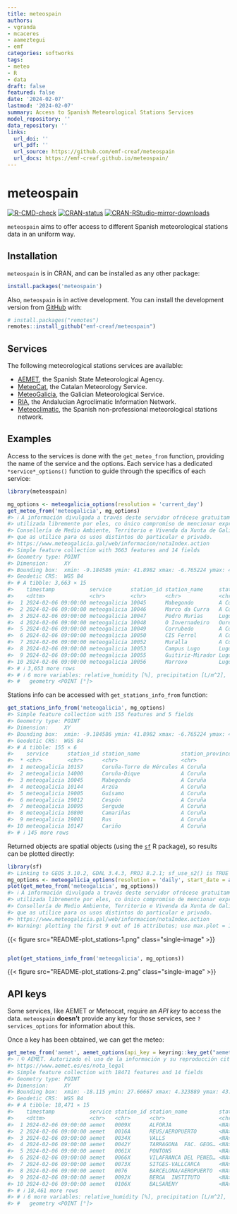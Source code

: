 ```yaml
---
title: meteospain
authors:
- vgranda
- mcaceres
- aameztegui
- emf
categories: softworks
tags:
- meteo
- R
- data
draft: false
featured: false
date: '2024-02-07'
lastmod: '2024-02-07'
summary: Access to Spanish Meteorological Stations Services
model_repository: ''
data_repository: ''
links:
  url_doi: ''
  url_pdf: ''
  url_source: https://github.com/emf-creaf/meteospain
  url_docs: https://emf-creaf.github.io/meteospain/
---
```

# meteospain

[![R-CMD-check](https://github.com/emf-creaf/meteospain/actions/workflows/R-CMD-check.yaml/badge.svg?branch=main)](https://github.com/emf-creaf/meteospain/actions/workflows/R-CMD-check.yaml)
[![CRAN-status](https://www.r-pkg.org/badges/version/meteospain)](https://CRAN.R-project.org/package=meteospain)
[![CRAN-RStudio-mirror-downloads](https://cranlogs.r-pkg.org/badges/last-month/meteospain?color=blue)](https://r-pkg.org/pkg/meteospain)

`meteospain` aims to offer access to different Spanish meteorological
stations data in an uniform way.

## Installation

`meteospain` is in CRAN, and can be installed as any other package:

``` r
install.packages('meteospain')
```

Also, `meteospain` is in active development. You can install the
development version from [GitHub](https://github.com/) with:

``` r
# install.packages("remotes")
remotes::install_github("emf-creaf/meteospain")
```

## Services

The following meteorological stations services are available:

- [AEMET](https://www.aemet.es/en/portada), the Spanish State
  Meteorological Agency.
- [MeteoCat](https://meteo.cat), the Catalan Meteorology Service.
- [MeteoGalicia](https://www.meteogalicia.gal/web/inicio.action), the
  Galician Meteorological Service.
- [RIA](https://www.juntadeandalucia.es/agriculturaypesca/ifapa/riaweb/web/),
  the Andalucian Agroclimatic Information Network.
- [Meteoclimatic](https://www.meteoclimatic.net/), the Spanish
  non-professional meteorological stations network.

## Examples

Access to the services is done with the `get_meteo_from` function,
providing the name of the service and the options. Each service has a
dedicated `*service*_options()` function to guide through the specifics
of each service:

``` r
library(meteospain)

mg_options <- meteogalicia_options(resolution = 'current_day')
get_meteo_from('meteogalicia', mg_options)
#> ℹ A información divulgada a través deste servidor ofrécese gratuitamente aos cidadáns para que poida ser
#> utilizada libremente por eles, co único compromiso de mencionar expresamente a MeteoGalicia e á
#> Consellería de Medio Ambiente, Territorio e Vivenda da Xunta de Galicia como fonte da mesma cada vez
#> que as utilice para os usos distintos do particular e privado.
#> https://www.meteogalicia.gal/web/informacion/notaIndex.action
#> Simple feature collection with 3663 features and 14 fields
#> Geometry type: POINT
#> Dimension:     XY
#> Bounding box:  xmin: -9.184586 ymin: 41.8982 xmax: -6.765224 ymax: 43.70426
#> Geodetic CRS:  WGS 84
#> # A tibble: 3,663 × 15
#>    timestamp           service      station_id station_name     station_province altitude temperature min_temperature max_temperature
#>    <dttm>              <chr>        <chr>      <chr>            <chr>                 [m]        [°C]            [°C]            [°C]
#>  1 2024-02-06 09:00:00 meteogalicia 10045      Mabegondo        A Coruña               94        4.44            3.84            5.9 
#>  2 2024-02-06 09:00:00 meteogalicia 10046      Marco da Curra   A Coruña              651        7.12            6.8             7.67
#>  3 2024-02-06 09:00:00 meteogalicia 10047      Pedro Murias     Lugo                   51       10.0             9.62           10.5 
#>  4 2024-02-06 09:00:00 meteogalicia 10048      O Invernadeiro   Ourense              1026        3.28            2.41            5.1 
#>  5 2024-02-06 09:00:00 meteogalicia 10049      Corrubedo        A Coruña               30        9.01            8.8             9.17
#>  6 2024-02-06 09:00:00 meteogalicia 10050      CIS Ferrol       A Coruña               37        7.58            7.52            7.66
#>  7 2024-02-06 09:00:00 meteogalicia 10052      Muralla          A Coruña              661        7.56            7.34            7.95
#>  8 2024-02-06 09:00:00 meteogalicia 10053      Campus Lugo      Lugo                  400        6.18            6.12            6.24
#>  9 2024-02-06 09:00:00 meteogalicia 10055      Guitiriz-Mirador Lugo                  684        7.02            6.18            7.61
#> 10 2024-02-06 09:00:00 meteogalicia 10056      Marroxo          Lugo                  645        7.67            6.95            8.79
#> # ℹ 3,653 more rows
#> # ℹ 6 more variables: relative_humidity [%], precipitation [L/m^2], wind_direction [°], wind_speed [m/s], insolation [h],
#> #   geometry <POINT [°]>
```

Stations info can be accessed with `get_stations_info_from` function:

``` r
get_stations_info_from('meteogalicia', mg_options)
#> Simple feature collection with 155 features and 5 fields
#> Geometry type: POINT
#> Dimension:     XY
#> Bounding box:  xmin: -9.184586 ymin: 41.8982 xmax: -6.765224 ymax: 43.7383
#> Geodetic CRS:  WGS 84
#> # A tibble: 155 × 6
#>    service      station_id station_name             station_province altitude             geometry
#>  * <chr>        <chr>      <chr>                    <chr>                 [m]          <POINT [°]>
#>  1 meteogalicia 10157      Coruña-Torre de Hércules A Coruña               21 (-8.409202 43.38276)
#>  2 meteogalicia 14000      Coruña-Dique             A Coruña                5 (-8.374706 43.36506)
#>  3 meteogalicia 10045      Mabegondo                A Coruña               94 (-8.262225 43.24137)
#>  4 meteogalicia 10144      Arzúa                    A Coruña              362  (-8.17469 42.93196)
#>  5 meteogalicia 19005      Guísamo                  A Coruña              175 (-8.276487 43.30799)
#>  6 meteogalicia 19012      Cespón                   A Coruña               59 (-8.854571 42.67466)
#>  7 meteogalicia 10095      Sergude                  A Coruña              231 (-8.461246 42.82283)
#>  8 meteogalicia 10800      Camariñas                A Coruña                5 (-9.178318 43.12445)
#>  9 meteogalicia 19001      Rus                      A Coruña              134 (-8.685357 43.15616)
#> 10 meteogalicia 10147      Cariño                   A Coruña               20   (-7.88011 43.7383)
#> # ℹ 145 more rows
```

Returned objects are spatial objects (using the
[`sf`](https://r-spatial.github.io/sf/) R package), so results can be
plotted directly:

``` r
library(sf)
#> Linking to GEOS 3.10.2, GDAL 3.4.3, PROJ 8.2.1; sf_use_s2() is TRUE
mg_options <- meteogalicia_options(resolution = 'daily', start_date = as.Date('2021-04-25'))
plot(get_meteo_from('meteogalicia', mg_options))
#> ℹ A información divulgada a través deste servidor ofrécese gratuitamente aos cidadáns para que poida ser
#> utilizada libremente por eles, co único compromiso de mencionar expresamente a MeteoGalicia e á
#> Consellería de Medio Ambiente, Territorio e Vivenda da Xunta de Galicia como fonte da mesma cada vez
#> que as utilice para os usos distintos do particular e privado.
#> https://www.meteogalicia.gal/web/informacion/notaIndex.action
#> Warning: plotting the first 9 out of 16 attributes; use max.plot = 16 to plot all
```

{{< figure src="README-plot_stations-1.png" class="single-image" >}}

``` r

plot(get_stations_info_from('meteogalicia', mg_options))
```

{{< figure src="README-plot_stations-2.png" class="single-image" >}}

## API keys

Some services, like AEMET or Meteocat, require an *API key* to access
the data. `meteospain` **doesn’t** provide any key for those services,
see `?services_options` for information about this.

Once a key has been obtained, we can get the meteo:

``` r
get_meteo_from('aemet', aemet_options(api_key = keyring::key_get("aemet")))
#> ℹ © AEMET. Autorizado el uso de la información y su reproducción citando a AEMET como autora de la misma.
#> https://www.aemet.es/es/nota_legal
#> Simple feature collection with 18471 features and 14 fields
#> Geometry type: POINT
#> Dimension:     XY
#> Bounding box:  xmin: -18.115 ymin: 27.66667 xmax: 4.323889 ymax: 43.78621
#> Geodetic CRS:  WGS 84
#> # A tibble: 18,471 × 15
#>    timestamp           service station_id station_name          station_province altitude temperature min_temperature max_temperature
#>    <dttm>              <chr>   <chr>      <chr>                 <chr>                 [m]        [°C]            [°C]            [°C]
#>  1 2024-02-06 09:00:00 aemet   0009X      ALFORJA               <NA>                  406        11              10.3            11  
#>  2 2024-02-06 09:00:00 aemet   0016A      REUS/AEROPUERTO       <NA>                   71         9.3             7.2             9.5
#>  3 2024-02-06 09:00:00 aemet   0034X      VALLS                 <NA>                  233         9.9             8.3             9.9
#>  4 2024-02-06 09:00:00 aemet   0042Y      TARRAGONA  FAC. GEOG… <NA>                   55        12.4            10.4            12.4
#>  5 2024-02-06 09:00:00 aemet   0061X      PONTONS               <NA>                  632         9.9             8.6             9.9
#>  6 2024-02-06 09:00:00 aemet   0066X      VILAFRANCA DEL PENED… <NA>                  177         9.8             7.6             9.8
#>  7 2024-02-06 09:00:00 aemet   0073X      SITGES-VALLCARCA      <NA>                   58        10.8             9.1            10.8
#>  8 2024-02-06 09:00:00 aemet   0076       BARCELONA/AEROPUERTO  <NA>                    4         9.8             8.8             9.9
#>  9 2024-02-06 09:00:00 aemet   0092X      BERGA  INSTITUTO      <NA>                  682         6.6             5.6             6.6
#> 10 2024-02-06 09:00:00 aemet   0106X      BALSARENY             <NA>                  361         3.4             2               3.4
#> # ℹ 18,461 more rows
#> # ℹ 6 more variables: relative_humidity [%], precipitation [L/m^2], wind_direction [°], wind_speed [m/s], insolation [h],
#> #   geometry <POINT [°]>
```
